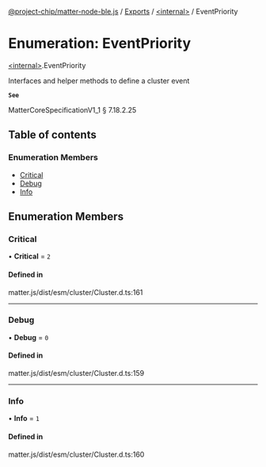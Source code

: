 [@project-chip/matter-node-ble.js](../README.md) / [Exports](../modules.md) / [\<internal\>](../modules/internal_.md) / EventPriority

# Enumeration: EventPriority

[\<internal\>](../modules/internal_.md).EventPriority

Interfaces and helper methods to define a cluster event

**`See`**

MatterCoreSpecificationV1_1 § 7.18.2.25

## Table of contents

### Enumeration Members

- [Critical](internal_.EventPriority.md#critical)
- [Debug](internal_.EventPriority.md#debug)
- [Info](internal_.EventPriority.md#info)

## Enumeration Members

### Critical

• **Critical** = ``2``

#### Defined in

matter.js/dist/esm/cluster/Cluster.d.ts:161

___

### Debug

• **Debug** = ``0``

#### Defined in

matter.js/dist/esm/cluster/Cluster.d.ts:159

___

### Info

• **Info** = ``1``

#### Defined in

matter.js/dist/esm/cluster/Cluster.d.ts:160
